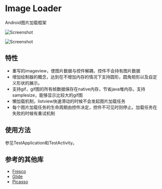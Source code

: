 # Image Loader


Android图片加载框架

![Screenshot](https://github.com/zhaoxuyang/imageloader/raw/master/imageloader1.png)


![Screenshot](https://github.com/zhaoxuyang/imageloader/raw/master/imageloader2.png)


## 特性
 * 重写的imageview，使图片数据与控件解耦，控件不会持有图片数据
 * 增加绘制器的概念，达到在不增加内存的情况下支持圆形，圆角矩形以及自定义形状的展示。
 * 支持gif，gif图的所有帧数据保存在native内存，节省java堆内存。支持samplesize，能够显示比较大的gif图
 * 懒加载机制，listview快速滑动的时候不会发起图片加载任务
 * 每个图片加载任务的生命周期由控件决定，控件不可见时则停止。加载任务在失败的时候有重试机制


## 使用方法  

参见TestApplication和TestActivity。


## 参考的其他库

 * [Fresco](https://github.com/facebook/fresco)
 * [Glide](https://github.com/bumptech/glide)
 * [Picasso](https://github.com/square/picasso)


